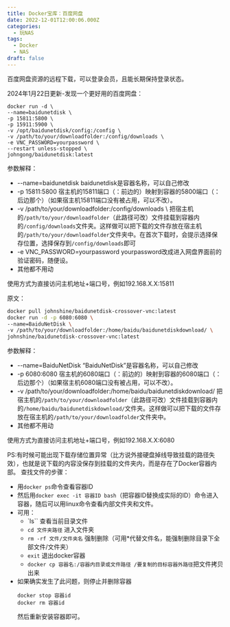```yaml
---
title: Docker宝库：百度网盘
date: 2022-12-01T12:00:06.000Z
categories:
  - 玩NAS
tags:
  - Docker
  - NAS
draft: false
---
```

百度网盘资源的远程下载，可以登录会员，且能长期保持登录状态。

2024年1月22日更新-发现一个更好用的百度网盘：
```
docker run -d \
--name=baidunetdisk \
-p 15811:5800 \
-p 15911:5900 \
-v /opt/baidunetdisk/config:/config \
-v /path/to/your/downloadfolder:/config/downloads \
-e VNC_PASSWORD=yourpassword \
--restart unless-stopped \
johngong/baidunetdisk:latest
```
参数解释：
+ --name=baidunetdisk baidunetdisk是容器名称，可以自己修改
+ -p 15811:5800  宿主机的15811端口（：前边的）映射到容器的5800端口（：后边那个）（如果宿主机15811端口没有被占用，可以不改）。
+ -v /path/to/your/downloadfolder:/config/downloads \  把宿主机的`/path/to/your/downloadfolder`（此路径可改）文件挂载到容器内的`/config/downloads`文件夹。这样做可以把下载的文件存放在宿主机的`/path/to/your/downloadfolder`文件夹中。在首次下载时，会提示选择保存位置，选择保存到`/config/downloads`即可
+ -e VNC_PASSWORD=yourpassword yourpassword改成进入网盘界面前的验证密码，随便设。
+ 其他都不用动

使用方式为直接访问主机地址+端口号，例如192.168.X.X:15811

原文：
```bash
docker pull johnshine/baidunetdisk-crossover-vnc:latest
docker run -d -p 6080:6080 \
--name=BaiduNetDisk \
-v /path/to/your/downloadfolder:/home/baidu/baidunetdiskdownload/ \
johnshine/baidunetdisk-crossover-vnc:latest
```

参数解释：
+ --name=BaiduNetDisk “BaiduNetDisk”是容器名称，可以自己修改
+ -p 6080:6080  宿主机的6080端口（：前边的）映射到容器的6080端口（：后边那个）（如果宿主机6080端口没有被占用，可以不改）。
+ -v /path/to/your/downloadfolder:/home/baidu/baidunetdiskdownload/  把宿主机的`/path/to/your/downloadfolder`（此路径可改）文件挂载到容器内的`/home/baidu/baidunetdiskdownload/`文件夹。这样做可以把下载的文件存放在宿主机的`/path/to/your/downloadfolder`文件夹中。
+ 其他都不用动

使用方式为直接访问主机地址+端口号，例如192.168.X.X:6080


PS:有时候可能出现下载存储位置异常（比方说外接硬盘掉线导致挂载的路径失效），也就是说下载的内容没保存到挂载的文件夹内，而是存在了Docker容器内部。
查找文件的步骤：
+ 用`docker ps`命令查看容器ID
+ 然后用`docker exec -it 容器ID bash`（把容器ID替换成实际的ID）命令进入容器，随后可以用linux命令查看内部文件夹和文件。
+ 可用：
  + `ls`` 查看当前目录文件
  + `cd 文件夹路径` 进入文件夹
  + `rm -rf 文件/文件夹名` 强制删除（可用*代替文件名，能强制删除目录下全部文件/文件夹）
  + `exit` 退出docker容器
  + `docker cp 容器名:/容器内目录或文件路径 /要复制的目标容器外路径`把文件拷贝出来
+ 如果确实发生了此问题，则停止并删除容器
  ```
  docker stop 容器id
  docker rm 容器id
  ```
  然后重新安装容器即可。
